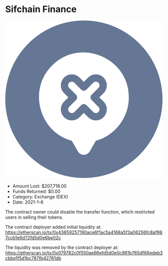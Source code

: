 # Sifchain Finance
![Sifchain Finance](/rektimages/Sifchain-Finance.png)
- Amount Lost: $207,718.00
- Funds Returned: $0.00
- Category: Exchange (DEX)
- Date: 2021-1-6

The contract owner could disable the transfer function, which restricted users in selling their tokens.  
  
The contract deployer added initial liquidity at:  
https://etherscan.io/tx/0x43659257190ace6f1ac5a4168a5f3a06256fc8af987ccb1e6d72fd5d0e6be02c  
  
The liquidity was removed by the contract deployer at:  
https://etherscan.io/tx/0x079782c0f550ae66efd5d0e0c961b765df66edeb3cbbe1f5d1bc787fb42761db



